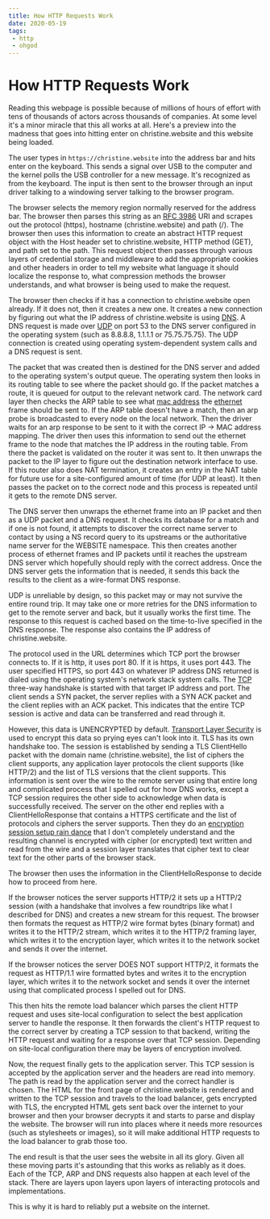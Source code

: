 ```yaml
---
title: How HTTP Requests Work
date: 2020-05-19
tags:
 - http
 - ohgod
---
```


# How HTTP Requests Work

Reading this webpage is possible because of millions of hours of effort with
tens of thousands of actors across thousands of companies. At some level it's a
minor miracle that this all works at all. Here's a preview into the madness that
goes into hitting enter on christine.website and this website being loaded.

The user types in `https://christine.website` into the address bar and hits
enter on the keyboard. This sends a signal over USB to the computer and the
kernel polls the USB controller for a new message. It's recognized as from the
keyboard. The input is then sent to the browser through an input driver talking
to a windowing server talking to the browser program.

The browser selects the memory region normally reserved for the address bar. The
browser then parses this string as an [RFC 3986][rfc3986] URI and scrapes out
the protocol (https), hostname (christine.website) and path (/). The browser
then uses this information to create an abstract HTTP request object with the
Host header set to christine.website, HTTP method (GET), and path set to the
path. This request object then passes through various layers of credential
storage and middleware to add the appropriate cookies and other headers in order
to tell my website what language it should localize the response to, what
compression methods the browser understands, and what browser is being used to
make the request.

[rfc3986]: https://tools.ietf.org/html/rfc3986

The browser then checks if it has a connection to christine.website open
already. If it does not, then it creates a new one. It creates a new connection
by figuring out what the IP address of christine.website is using [DNS][dns]. A
DNS request is made over [UDP][udp] on port 53 to the DNS server configured in
the operating system (such as 8.8.8.8, 1.1.1.1 or 75.75.75.75). The UDP
connection is created using operating system-dependent system calls and a DNS
request is sent.

[udp]: https://en.wikipedia.org/wiki/User_Datagram_Protocol
[dns]: https://en.wikipedia.org/wiki/Domain_Name_System

The packet that was created then is destined for the DNS server and added to the
operating system's output queue. The operating system then looks in its routing
table to see where the packet should go. If the packet matches a route, it is
queued for output to the relevant network card. The network card layer then
checks the ARP table to see what [mac address][macaddress] the
[ethernet][ethernet] frame should be sent to. If the ARP table doesn't have a
match, then an arp probe is broadcasted to every node on the local network. Then
the driver waits for an arp response to be sent to it with the correct IP -> MAC
address mapping. The driver then uses this information to send out the ethernet
frame to the node that matches the IP address in the routing table. From there
the packet is validated on the router it was sent to. It then unwraps the packet
to the IP layer to figure out the destination network interface to use. If this
router also does NAT termination, it creates an entry in the NAT table for
future use for a site-configured amount of time (for UDP at least). It then
passes the packet on to the correct node and this process is repeated until it
gets to the remote DNS server.

[macaddress]: https://en.wikipedia.org/wiki/MAC_address
[ethernet]: https://en.wikipedia.org/wiki/Ethernet

The DNS server then unwraps the ethernet frame into an IP packet and then as a
UDP packet and a DNS request. It checks its database for a match and if one is
not found, it attempts to discover the correct name server to contact by using a
NS record query to its upstreams or the authoritative name server for the
WEBSITE namespace. This then creates another process of ethernet frames and IP
packets until it reaches the upstream DNS server which hopefully should reply
with the correct address. Once the DNS server gets the information that is
needed, it sends this back the results to the client as a wire-format DNS
response.

UDP is unreliable by design, so this packet may or may not survive the entire
round trip. It may take one or more retries for the DNS information to get to
the remote server and back, but it usually works the first time. The response to
this request is cached based on the time-to-live specified in the DNS response.
The response also contains the IP address of christine.website.

The protocol used in the URL determines which TCP port the browser connects to.
If it is http, it uses port 80. If it is https, it uses port 443. The user
specified HTTPS, so port 443 on whatever IP address DNS returned is dialed using
the operating system's network stack system calls. The [TCP][tcp] three-way
handshake is started with that target IP address and port. The client sends a
SYN packet, the server replies with a SYN ACK packet and the client replies with
an ACK packet. This indicates that the entire TCP session is active and data can
be transferred and read through it.

[tcp]: https://en.wikipedia.org/wiki/Transmission_Control_Protocol

However, this data is UNENCRYPTED by default. [Transport Layer Security][tls] is
used to encrypt this data so prying eyes can't look into it. TLS has its own
handshake too. The session is established by sending a TLS ClientHello packet
with the domain name (christine.website), the list of ciphers the client
supports, any application layer protocols the client supports (like HTTP/2) and
the list of TLS versions that the client supports. This information is sent over
the wire to the remote server using that entire long and complicated process
that I spelled out for how DNS works, except a TCP session requires the other
side to acknowledge when data is successfully received. The server on the other
end replies with a ClientHelloResponse that contains a HTTPS certificate and the
list of protocols and ciphers the server supports. Then they do an [encryption
session setup rain dance][tlsraindance] that I don't completely understand and
the resulting channel is encrypted with cipher (or encrypted) text written and
read from the wire and a session layer translates that cipher text to clear text
for the other parts of the browser stack.

[tls]: https://en.wikipedia.org/wiki/Transport_Layer_Security
[tlsraindance]: https://www.cloudflare.com/learning/ssl/what-happens-in-a-tls-handshake/

The browser then uses the information in the ClientHelloResponse to decide how
to proceed from here.

If the browser notices the server supports HTTP/2 it sets up a HTTP/2 session
(with a handshake that involves a few roundtrips like what I described for DNS)
and creates a new stream for this request. The browser then formats the request
as HTTP/2 wire format bytes (binary format) and writes it to the HTTP/2 stream,
which writes it to the HTTP/2 framing layer, which writes it to the encryption
layer, which writes it to the network socket and sends it over the internet.

If the browser notices the server DOES NOT support HTTP/2, it formats the
request as HTTP/1.1 wire formatted bytes and writes it to the encryption layer,
which writes it to the network socket and sends it over the internet using that
complicated process I spelled out for DNS.

This then hits the remote load balancer which parses the client HTTP request and
uses site-local configuration to select the best application server to handle
the response. It then forwards the client's HTTP request to the correct server
by creating a TCP session to that backend, writing the HTTP request and waiting
for a response over that TCP session. Depending on site-local configuration
there may be layers of encryption involved.

Now, the request finally gets to the application server. This TCP session is
accepted by the application server and the headers are read into memory. The
path is read by the application server and the correct handler is chosen. The
HTML for the front page of christine.website is rendered and written to the TCP
session and travels to the load balancer, gets encrypted with TLS, the encrypted
HTML gets sent back over the internet to your browser and then your browser
decrypts it and starts to parse and display the website. The browser will run
into places where it needs more resources (such as stylesheets or images), so it will
make additional HTTP requests to the load balancer to grab those too.

The end result is that the user sees the website in all its glory. Given all
these moving parts it's astounding that this works as reliably as it does. Each
of the TCP, ARP and DNS requests also happen at each level of the stack. There
are layers upon layers upon layers of interacting protocols and implementations.

This is why it is hard to reliably put a website on the internet.
